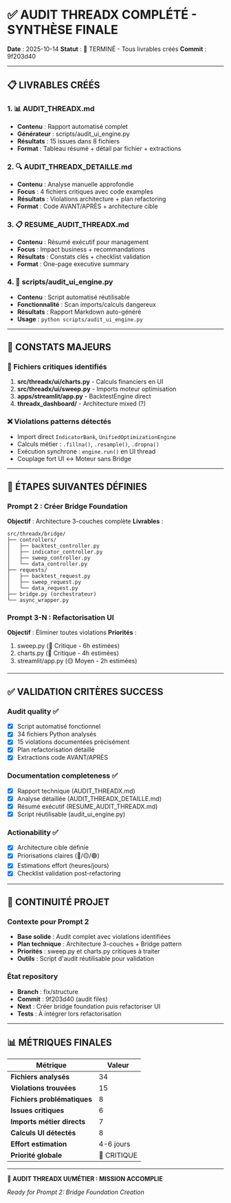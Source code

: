 # ✅ AUDIT THREADX COMPLÉTÉ - SYNTHÈSE FINALE

**Date** : 2025-10-14
**Statut** : 🎯 TERMINÉ - Tous livrables créés
**Commit** : 9f203d40

---

## 📋 LIVRABLES CRÉÉS

### 1. 📊 AUDIT_THREADX.md
- **Contenu** : Rapport automatisé complet
- **Générateur** : scripts/audit_ui_engine.py
- **Résultats** : 15 issues dans 8 fichiers
- **Format** : Tableau résumé + détail par fichier + extractions

### 2. 🔍 AUDIT_THREADX_DETAILLE.md
- **Contenu** : Analyse manuelle approfondie
- **Focus** : 4 fichiers critiques avec code examples
- **Résultats** : Violations architecture + plan refactoring
- **Format** : Code AVANT/APRÈS + architecture cible

### 3. 📋 RESUME_AUDIT_THREADX.md
- **Contenu** : Résumé exécutif pour management
- **Focus** : Impact business + recommandations
- **Résultats** : Constats clés + checklist validation
- **Format** : One-page executive summary

### 4. 🔧 scripts/audit_ui_engine.py
- **Contenu** : Script automatisé réutilisable
- **Fonctionnalité** : Scan imports/calculs dangereux
- **Résultats** : Rapport Markdown auto-généré
- **Usage** : `python scripts/audit_ui_engine.py`

---

## 🎯 CONSTATS MAJEURS

### 🔴 Fichiers critiques identifiés
1. **src/threadx/ui/charts.py** - Calculs financiers en UI
2. **src/threadx/ui/sweep.py** - Imports moteur optimisation
3. **apps/streamlit/app.py** - BacktestEngine direct
4. **threadx_dashboard/** - Architecture mixed (?)

### ❌ Violations patterns détectés
- Import direct `IndicatorBank`, `UnifiedOptimizationEngine`
- Calculs métier : `.fillna()`, `.resample()`, `.dropna()`
- Exécution synchrone : `engine.run()` en UI thread
- Couplage fort UI ↔ Moteur sans Bridge

---

## 🚀 ÉTAPES SUIVANTES DÉFINIES

### Prompt 2 : Créer Bridge Foundation
**Objectif** : Architecture 3-couches complète
**Livrables** :
```
src/threadx/bridge/
├── controllers/
│   ├── backtest_controller.py
│   ├── indicator_controller.py
│   ├── sweep_controller.py
│   └── data_controller.py
├── requests/
│   ├── backtest_request.py
│   ├── sweep_request.py
│   └── data_request.py
├── bridge.py (orchestrateur)
└── async_wrapper.py
```

### Prompt 3-N : Refactorisation UI
**Objectif** : Éliminer toutes violations
**Priorités** :
1. sweep.py (🔴 Critique - 6h estimées)
2. charts.py (🔴 Critique - 4h estimées)
3. streamlit/app.py (🟡 Moyen - 2h estimées)

---

## ✅ VALIDATION CRITÈRES SUCCESS

### Audit quality ✅
- [x] Script automatisé fonctionnel
- [x] 34 fichiers Python analysés
- [x] 15 violations documentées précisément
- [x] Plan refactorisation détaillé
- [x] Extractions code AVANT/APRÈS

### Documentation completeness ✅
- [x] Rapport technique (AUDIT_THREADX.md)
- [x] Analyse détaillée (AUDIT_THREADX_DETAILLE.md)
- [x] Résumé exécutif (RESUME_AUDIT_THREADX.md)
- [x] Script réutilisable (audit_ui_engine.py)

### Actionability ✅
- [x] Architecture cible définie
- [x] Priorisations claires (🔴/🟡/🟢)
- [x] Estimations effort (heures/jours)
- [x] Checklist validation post-refactoring

---

## 🔄 CONTINUITÉ PROJET

### Contexte pour Prompt 2
- **Base solide** : Audit complet avec violations identifiées
- **Plan technique** : Architecture 3-couches + Bridge pattern
- **Priorités** : sweep.py et charts.py critiques à traiter
- **Outils** : Script d'audit réutilisable pour validation

### État repository
- **Branch** : fix/structure
- **Commit** : 9f203d40 (audit files)
- **Next** : Créer bridge foundation puis refactoriser UI
- **Tests** : À intégrer lors refactorisation

---

## 📊 MÉTRIQUES FINALES

| Métrique | Valeur |
|----------|--------|
| **Fichiers analysés** | 34 |
| **Violations trouvées** | 15 |
| **Fichiers problématiques** | 8 |
| **Issues critiques** | 6 |
| **Imports métier directs** | 7 |
| **Calculs UI détectés** | 8 |
| **Effort estimation** | 4-6 jours |
| **Priorité globale** | 🔴 CRITIQUE |

---

**🎯 AUDIT THREADX UI/MÉTIER : MISSION ACCOMPLIE**

*Ready for Prompt 2: Bridge Foundation Creation*
